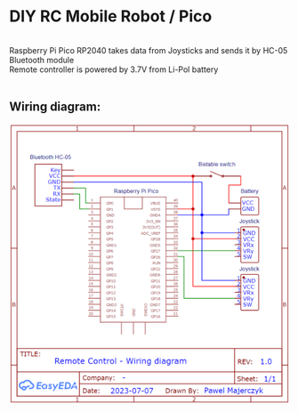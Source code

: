 # DIY RC Mobile Robot / Pico

<br> Raspberry Pi Pico RP2040 takes data from Joysticks and sends it by HC-05 Bluetooth module <br>
Remote controller is powered by 3.7V from Li-Pol battery <br><br>

## Wiring diagram:

<p align="center">
    <img src="https://github.com/PMajerczyk/DIY-RC-MobileRobot/blob/main/Pico/Pico.png" alt="png" width="600" >
</p>
